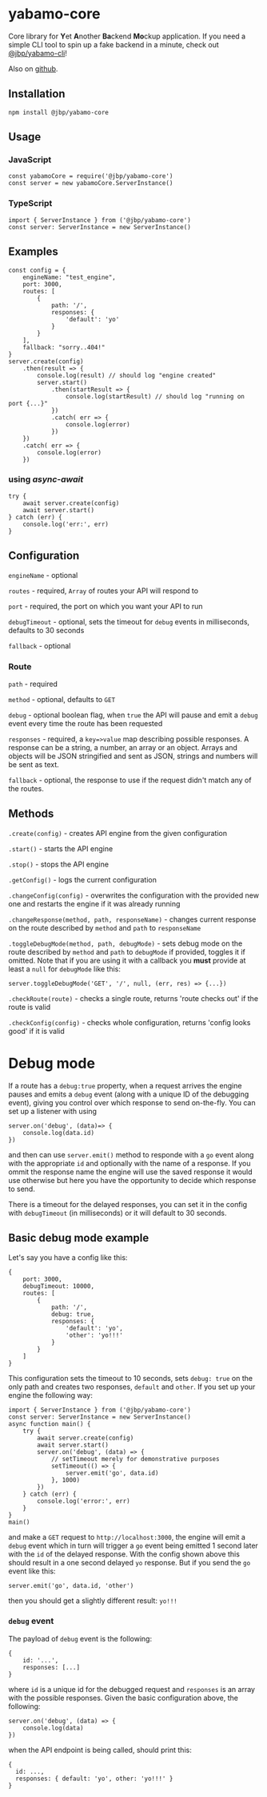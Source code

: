 # yabamo-core

Core library for **Y**et **A**nother **Ba**ckend **Mo**ckup application.
If you need a simple CLI tool to spin up a fake backend in a minute, check out [@jbp/yabamo-cli](https://www.npmjs.com/package/@jbp/yabamo-cli)!

Also on [github](https://github.com/JanTheHun/yabamo-core).

## Installation

```
npm install @jbp/yabamo-core
```

## Usage

### JavaScript

```
const yabamoCore = require('@jbp/yabamo-core')
const server = new yabamoCore.ServerInstance()
```

### TypeScript

```
import { ServerInstance } from ('@jbp/yabamo-core')
const server: ServerInstance = new ServerInstance()
```


## Examples

```
const config = {
    engineName: "test_engine",
    port: 3000,
    routes: [
        {
            path: '/',
            responses: {
                'default': 'yo'
            }
        }
    ],
    fallback: "sorry..404!"
}
server.create(config)
    .then(result => {
        console.log(result) // should log "engine created"
        server.start()
            .then(startResult => {
                console.log(startResult) // should log "running on port {...}"
            })
            .catch( err => {
                console.log(error)
            })
    })
    .catch( err => {
        console.log(error)
    })

```

### using *async-await*
```
try {
    await server.create(config)
    await server.start()
} catch (err) {
    console.log('err:', err)
}
```

## Configuration

```engineName``` - optional

```routes``` - required, ```Array``` of routes your API will respond to

```port``` - required, the port on which you want your API to run

```debugTimeout``` - optional, sets the timeout for ```debug``` events in milliseconds, defaults to 30 seconds

```fallback``` - optional

### Route
```path``` - required

```method``` - optional, defaults to ```GET```

```debug``` - optional boolean flag, when ```true``` the API will pause and emit a ```debug``` event every time the route has been requested

```responses``` - required, a ```key=>value``` map describing possible responses. A response can be a string, a number, an array or an object. Arrays and objects will be JSON stringified and sent as JSON, strings and numbers will be sent as text.

```fallback``` - optional, the response to use if the request didn't match any of the routes.

## Methods
```.create(config)``` - creates API engine from the given configuration

```.start()``` - starts the API engine

```.stop()``` - stops the API engine

```.getConfig()``` - logs the current configuration

```.changeConfig(config)``` - overwrites the configuration with the provided new one and restarts the engine if it was already running

```.changeResponse(method, path, responseName)``` - changes current response on the route described by ```method``` and ```path``` to ```responseName```

```.toggleDebugMode(method, path, debugMode)``` - sets debug mode on the route described by ```method``` and ```path``` to ```debugMode``` if provided, toggles it if omitted. Note that if you are using it with a callback you __must__ provide at least a ```null``` for ```debugMode``` like this:

```
server.toggleDebugMode('GET', '/', null, (err, res) => {...})
```

```.checkRoute(route)``` - checks a single route, returns 'route checks out' if the route is valid

```.checkConfig(config)``` - checks whole configuration, returns 'config looks good' if it is valid

# Debug mode

If a route has a ```debug:true``` property, when a request arrives the engine pauses and emits a ```debug``` event (along with a unique ID of the debugging event), giving you control over which response to send on-the-fly. You can set up a listener with using
```
server.on('debug', (data)=> {
    console.log(data.id)
})
```
and then can use ```server.emit()``` method to responde with a ```go``` event along with the appropriate ```id``` and optionally with the name of a response. If you ommit the response name the engine will use the saved response it would use otherwise but here you have the opportunity to decide which response to send.

There is a timeout for the delayed responses, you can set it in the config with ```debugTimeout``` (in milliseconds) or it will default to 30 seconds.

## Basic debug mode example
Let's say you have a config like this:

```
{
    port: 3000,
    debugTimeout: 10000,
    routes: [
        {
            path: '/',
            debug: true,
            responses: {
                'default': 'yo',
                'other': 'yo!!!'
            }
        }
    ]
}
```
This configuration sets the timeout to 10 seconds, sets ```debug: true``` on the only path and creates two responses, ```default``` and ```other```.
If you set up your engine the following way:
```
import { ServerInstance } from ('@jbp/yabamo-core')
const server: ServerInstance = new ServerInstance()
async function main() {
    try {
        await server.create(config)
        await server.start()
        server.on('debug', (data) => {
            // setTimeout merely for demonstrative purposes
            setTimeout(() => {
                server.emit('go', data.id)
            }, 1000)
        })
    } catch (err) {
        console.log('error:', err)
    }
}
main()
```


 and make a ```GET``` request to ```http://localhost:3000```, the engine will emit a ```debug``` event which in turn will trigger a ```go``` event being emitted 1 second later with the ```id``` of the delayed response. With the config shown above this should result in a one second delayed ```yo``` response. But if you send the ```go``` event like this:
```
server.emit('go', data.id, 'other')
```
then you should get a slightly different result: ```yo!!!```

### ```debug``` event

The payload of ```debug``` event is the following:
```
{
    id: '...',
    responses: [...]
}
```
where ```id``` is a unique id for the debugged request and ```responses``` is an array with the possible responses. Given the basic configuration above, the following:

```
server.on('debug', (data) => {
    console.log(data)
})
```
when the API endpoint is being called, should print this:
```
{
  id: ...,
  responses: { default: 'yo', other: 'yo!!!' }
}
```